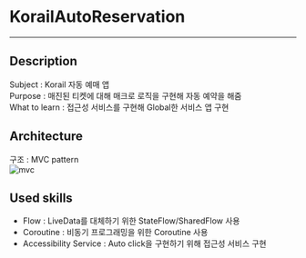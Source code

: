 # KorailAutoReservation
<hr/>

## Description
Subject : Korail 자동 예매 앱   
Purpose : 매진된 티켓에 대해 매크로 로직을 구현해 자동 예약을 해줌   
What to learn : 접근성 서비스를 구현해 Global한 서비스 앱 구현

## Architecture
구조 : MVC pattern   
![mvc](https://user-images.githubusercontent.com/49948533/198843579-f12c7e7d-8920-4911-81c7-ecc1bb081d2d.png)

## Used skills
* Flow : LiveData를 대체하기 위한 StateFlow/SharedFlow 사용
* Coroutine : 비동기 프로그래밍을 위한 Coroutine 사용
* Accessibility Service : Auto click을 구현하기 위해 접근성 서비스 구현
